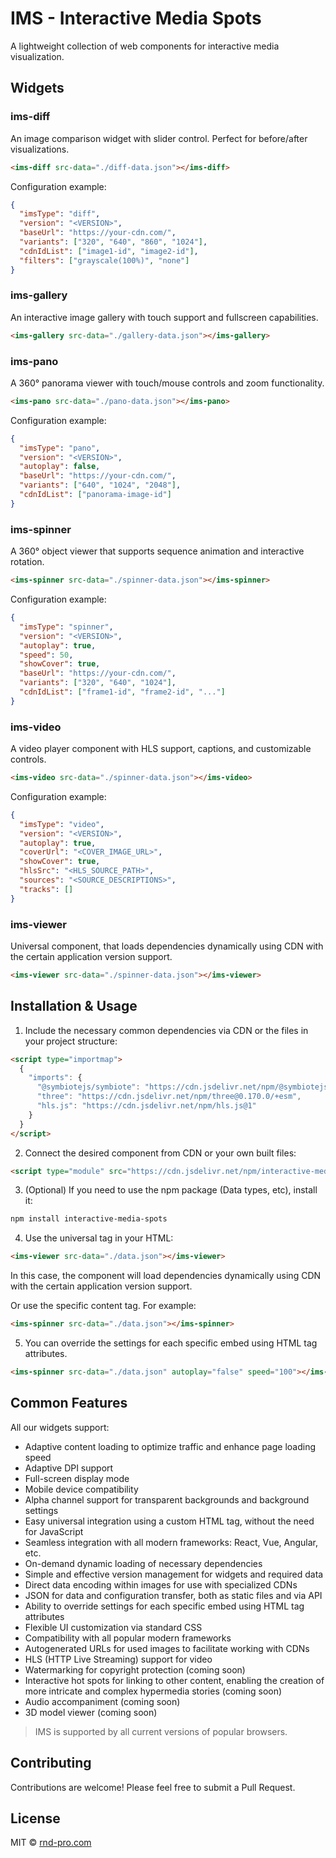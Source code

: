 # IMS - Interactive Media Spots

A lightweight collection of web components for interactive media visualization.

## Widgets

### ims-diff
An image comparison widget with slider control. Perfect for before/after visualizations.
```html
<ims-diff src-data="./diff-data.json"></ims-diff>
```

Configuration example:
```json
{
  "imsType": "diff",
  "version": "<VERSION>",
  "baseUrl": "https://your-cdn.com/",
  "variants": ["320", "640", "860", "1024"],
  "cdnIdList": ["image1-id", "image2-id"],
  "filters": ["grayscale(100%)", "none"]
}
```

### ims-gallery
An interactive image gallery with touch support and fullscreen capabilities.

```html
<ims-gallery src-data="./gallery-data.json"></ims-gallery>
```

### ims-pano
A 360° panorama viewer with touch/mouse controls and zoom functionality.

```html
<ims-pano src-data="./pano-data.json"></ims-pano>
```

Configuration example:
```json
{
  "imsType": "pano",
  "version": "<VERSION>",
  "autoplay": false,
  "baseUrl": "https://your-cdn.com/",
  "variants": ["640", "1024", "2048"],
  "cdnIdList": ["panorama-image-id"]
}
```

### ims-spinner
A 360° object viewer that supports sequence animation and interactive rotation.

```html
<ims-spinner src-data="./spinner-data.json"></ims-spinner>
```

Configuration example:
```json
{
  "imsType": "spinner",
  "version": "<VERSION>",
  "autoplay": true,
  "speed": 50,
  "showCover": true,
  "baseUrl": "https://your-cdn.com/",
  "variants": ["320", "640", "1024"],
  "cdnIdList": ["frame1-id", "frame2-id", "..."]
}
```

### ims-video

A video player component with HLS support, captions, and customizable controls.

```html
<ims-video src-data="./spinner-data.json"></ims-video>
```

Configuration example:
```json
{
  "imsType": "video",
  "version": "<VERSION>",
  "autoplay": true,
  "coverUrl": "<COVER_IMAGE_URL>",
  "showCover": true,
  "hlsSrc": "<HLS_SOURCE_PATH>",
  "sources": "<SOURCE_DESCRIPTIONS>",
  "tracks": []
}
```


### ims-viewer
Universal component, that loads dependencies dynamically using CDN with the certain application version support.

```html
<ims-viewer src-data="./spinner-data.json"></ims-viewer>
```

## Installation & Usage

1. Include the necessary common dependencies via CDN or the files in your project structure:
```html
<script type="importmap">
  {
    "imports": {
      "@symbiotejs/symbiote": "https://cdn.jsdelivr.net/npm/@symbiotejs/symbiote@2.3.2/+esm",
      "three": "https://cdn.jsdelivr.net/npm/three@0.170.0/+esm",
      "hls.js": "https://cdn.jsdelivr.net/npm/hls.js@1"
    }
  }
</script>
```

2. Connect the desired component from CDN or your own built files:
```html
<script type="module" src="https://cdn.jsdelivr.net/npm/interactive-media-spots@<VERSION>/wgt/viewer/index.js"></script>
```

3. (Optional) If you need to use the npm package (Data types, etc), install it:
```bash
npm install interactive-media-spots
```

4. Use the universal tag in your HTML:
```html
<ims-viewer src-data="./data.json"></ims-viewer>
```
In this case, the component will load dependencies dynamically using CDN with the certain application version support.

Or use the specific content tag. For example:
```html
<ims-spinner src-data="./data.json"></ims-spinner>
```

5. You can override the settings for each specific embed using HTML tag attributes.
```html
<ims-spinner src-data="./data.json" autoplay="false" speed="100"></ims-spinner>
```

## Common Features

All our widgets support:

- Adaptive content loading to optimize traffic and enhance page loading speed
- Adaptive DPI support
- Full-screen display mode
- Mobile device compatibility
- Alpha channel support for transparent backgrounds and background settings
- Easy universal integration using a custom HTML tag, without the need for JavaScript
- Seamless integration with all modern frameworks: React, Vue, Angular, etc.
- On-demand dynamic loading of necessary dependencies
- Simple and effective version management for widgets and required data
- Direct data encoding within images for use with specialized CDNs
- JSON for data and configuration transfer, both as static files and via API
- Ability to override settings for each specific embed using HTML tag attributes
- Flexible UI customization via standard CSS
- Compatibility with all popular modern frameworks
- Autogenerated URLs for used images to facilitate working with CDNs
- HLS (HTTP Live Streaming) support for video
- Watermarking for copyright protection (coming soon)
- Interactive hot spots for linking to other content, enabling the creation of more intricate and complex hypermedia stories (coming soon)
- Audio accompaniment (coming soon)
- 3D model viewer (coming soon)

> IMS is supported by all current versions of popular browsers.

## Contributing

Contributions are welcome! Please feel free to submit a Pull Request.

## License

MIT © [rnd-pro.com](https://rnd-pro.com)
